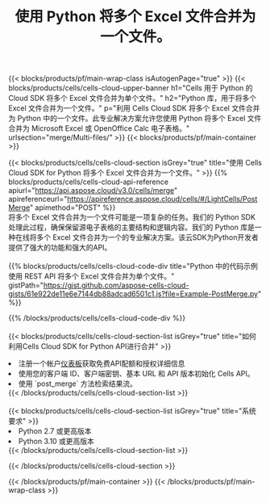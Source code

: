 ﻿---
title: 使用 Python 将多个 Excel 文件合并为一个文件。
description: 用于使用 Python 合并多个 Excel 文件的云 API 和 SDK。
---
{{< blocks/products/pf/main-wrap-class isAutogenPage="true" >}}
{{< blocks/products/cells/cells-cloud-upper-banner h1="Cells 用于 Python 的 Cloud SDK 将多个 Excel 文件合并为单个文件。" h2="Python 库，用于将多个 Excel 文件合并为一个文件。" p="利用 Cells Cloud SDK 将多个 Excel 文件合并为 Python 中的一个文件。此专业解决方案允许您使用 Python 将多个 Excel 文件合并为 Microsoft Excel 或 OpenOffice Calc 电子表格。" urlsection="merge/Multi-files/" >}}
{{< blocks/products/pf/main-container >}}

{{< blocks/products/cells/cells-cloud-section isGrey="true" title="使用 Cells Cloud SDK for Python 将多个 Excel 文件合并为一个文件。" >}}
{{% blocks/products/cells/cells-cloud-api-reference apiurl="https://api.aspose.cloud/v3.0/cells/merge" apireferenceurl="https://apireference.aspose.cloud/cells/#/LightCells/PostMerge" apimethod="POST" %}}
<br/>
将多个 Excel 文件合并为一个文件可能是一项复杂的任务。我们的 Python SDK 处理此过程，确保保留源电子表格的主要结构和逻辑内容。我们的 Python 库是一种在线将多个 Excel 文件合并为一个的专业解决方案。该云SDK为Python开发者提供了强大的功能和强大的API。
<br/>
<br/>
{{% blocks/products/cells/cells-cloud-code-div title="Python 中的代码示例使用 REST API 将多个 Excel 文件合并为单个文件。" gistPath="https://gist.github.com/aspose-cells-cloud-gists/61e922de11e6e7144db88adcad6501c1.js?file=Example-PostMerge.py" %}}
  
{{% /blocks/products/cells/cells-cloud-code-div %}}
<br/>
<br/>
{{< blocks/products/cells/cells-cloud-section-list isGrey="true" title="如何利用Cells Cloud SDK for Python API进行合并" >}}
<li>注册一个帐户<a href="https://dashboard.aspose.cloud/">仪表板</a>获取免费API配额和授权详细信息</li>
<li>使用您的客户端 ID、客户端密钥、基本 URL 和 API 版本初始化 Cells API。</li>
<li>使用 `post_merge` 方法检索结果流。</li>
{{< /blocks/products/cells/cells-cloud-section-list >}}
<br/>
<br/>
{{< blocks/products/cells/cells-cloud-section-list isGrey="true" title="系统要求" >}}
<li>Python 2.7 或更高版本</li>
<li>Python 3.10 或更高版本</li>
{{< /blocks/products/cells/cells-cloud-section-list >}}

{{< /blocks/products/cells/cells-cloud-section >}}

{{< /blocks/products/pf/main-container >}}
{{< /blocks/products/pf/main-wrap-class >}}
